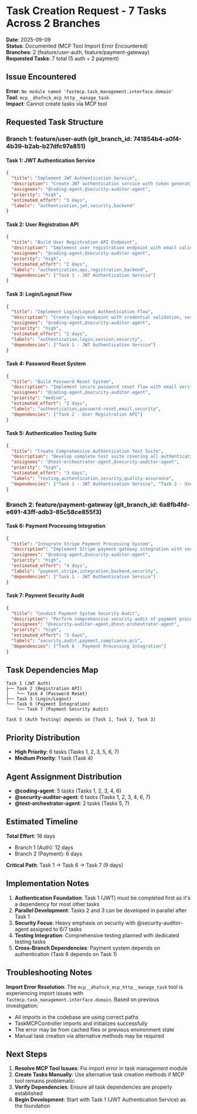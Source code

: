 # Task Creation Request - 7 Tasks Across 2 Branches

**Date**: 2025-09-09  
**Status**: Documented (MCP Tool Import Error Encountered)  
**Branches**: 2 (feature/user-auth, feature/payment-gateway)  
**Requested Tasks**: 7 total (5 auth + 2 payment)  

## Issue Encountered

**Error**: `No module named 'fastmcp.task_management.interface.domain'`  
**Tool**: `mcp__dhafnck_mcp_http__manage_task`  
**Impact**: Cannot create tasks via MCP tool  

## Requested Task Structure

### Branch 1: feature/user-auth (git_branch_id: 741854b4-a0f4-4b39-b2ab-b27dfc97a851)

#### Task 1: JWT Authentication Service
```json
{
  "title": "Implement JWT Authentication Service",
  "description": "Create JWT authentication service with token generation, validation, and refresh functionality. Include secure storage mechanisms and proper error handling for authentication flows.",
  "assignees": "@coding-agent,@security-auditor-agent",
  "priority": "high",
  "estimated_effort": "3 days",
  "labels": "authentication,jwt,security,backend"
}
```

#### Task 2: User Registration API
```json
{
  "title": "Build User Registration API Endpoint",
  "description": "Implement user registration endpoint with email validation, password strength requirements, and duplicate user checking. Include proper error handling and validation responses.",
  "assignees": "@coding-agent,@security-auditor-agent",
  "priority": "high", 
  "estimated_effort": "2 days",
  "labels": "authentication,api,registration,backend",
  "dependencies": ["Task 1 - JWT Authentication Service"]
}
```

#### Task 3: Login/Logout Flow
```json
{
  "title": "Implement Login/Logout Authentication Flow",
  "description": "Create login endpoint with credential validation, session management, and logout functionality. Include rate limiting and brute force protection mechanisms.",
  "assignees": "@coding-agent,@security-auditor-agent",
  "priority": "high",
  "estimated_effort": "2 days", 
  "labels": "authentication,login,session,security",
  "dependencies": ["Task 1 - JWT Authentication Service"]
}
```

#### Task 4: Password Reset System
```json
{
  "title": "Build Password Reset System",
  "description": "Implement secure password reset flow with email verification, temporary tokens, and secure password update process. Include proper token expiration and validation.",
  "assignees": "@coding-agent,@security-auditor-agent",
  "priority": "medium",
  "estimated_effort": "2 days",
  "labels": "authentication,password-reset,email,security",
  "dependencies": ["Task 2 - User Registration API"]
}
```

#### Task 5: Authentication Testing Suite
```json
{
  "title": "Create Comprehensive Authentication Test Suite",
  "description": "Develop complete test suite covering all authentication flows including unit tests, integration tests, and security penetration tests. Include edge cases and error scenarios.",
  "assignees": "@test-orchestrator-agent,@security-auditor-agent",
  "priority": "high",
  "estimated_effort": "3 days",
  "labels": "testing,authentication,security,quality-assurance",
  "dependencies": ["Task 1 - JWT Authentication Service", "Task 2 - User Registration API", "Task 3 - Login/Logout Flow"]
}
```

### Branch 2: feature/payment-gateway (git_branch_id: 6a8fb4fd-e691-43ff-adb3-85c58ce855f3)

#### Task 6: Payment Processing Integration
```json
{
  "title": "Integrate Stripe Payment Processing System",
  "description": "Implement Stripe payment gateway integration with secure payment processing, webhook handling for payment status updates, and proper error handling for failed transactions.",
  "assignees": "@coding-agent,@security-auditor-agent",
  "priority": "high",
  "estimated_effort": "4 days",
  "labels": "payment,stripe,integration,backend,security",
  "dependencies": ["Task 1 - JWT Authentication Service"]
}
```

#### Task 7: Payment Security Audit
```json
{
  "title": "Conduct Payment System Security Audit",
  "description": "Perform comprehensive security audit of payment processing system including PCI compliance verification, data encryption validation, and vulnerability assessment of payment flows.",
  "assignees": "@security-auditor-agent,@test-orchestrator-agent",
  "priority": "high",
  "estimated_effort": "2 days", 
  "labels": "security,audit,payment,compliance,pci",
  "dependencies": ["Task 6 - Payment Processing Integration"]
}
```

## Task Dependencies Map

```
Task 1 (JWT Auth) 
├── Task 2 (Registration API)
│   └── Task 4 (Password Reset)
├── Task 3 (Login/Logout)
└── Task 6 (Payment Integration)
    └── Task 7 (Payment Security Audit)

Task 5 (Auth Testing) depends on [Task 1, Task 2, Task 3]
```

## Priority Distribution

- **High Priority**: 6 tasks (Tasks 1, 2, 3, 5, 6, 7)
- **Medium Priority**: 1 task (Task 4)

## Agent Assignment Distribution

- **@coding-agent**: 5 tasks (Tasks 1, 2, 3, 4, 6)
- **@security-auditor-agent**: 6 tasks (Tasks 1, 2, 3, 4, 6, 7)  
- **@test-orchestrator-agent**: 2 tasks (Tasks 5, 7)

## Estimated Timeline

**Total Effort**: 18 days  
- Branch 1 (Auth): 12 days
- Branch 2 (Payment): 6 days

**Critical Path**: Task 1 → Task 6 → Task 7 (9 days)

## Implementation Notes

1. **Authentication Foundation**: Task 1 (JWT) must be completed first as it's a dependency for most other tasks
2. **Parallel Development**: Tasks 2 and 3 can be developed in parallel after Task 1
3. **Security Focus**: Heavy emphasis on security with @security-auditor-agent assigned to 6/7 tasks
4. **Testing Integration**: Comprehensive testing planned with dedicated testing tasks
5. **Cross-Branch Dependencies**: Payment system depends on authentication (Task 6 depends on Task 1)

## Troubleshooting Notes

**Import Error Resolution**: The `mcp__dhafnck_mcp_http__manage_task` tool is experiencing import issues with `fastmcp.task_management.interface.domain`. Based on previous investigation:

- All imports in the codebase are using correct paths
- TaskMCPController imports and initializes successfully  
- The error may be from cached files or previous environment state
- Manual task creation via alternative methods may be required

## Next Steps

1. **Resolve MCP Tool Issues**: Fix import error in task management module
2. **Create Tasks Manually**: Use alternative task creation methods if MCP tool remains problematic
3. **Verify Dependencies**: Ensure all task dependencies are properly established
4. **Begin Development**: Start with Task 1 (JWT Authentication Service) as the foundation